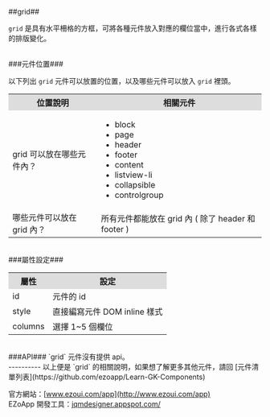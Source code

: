 ##grid##

`grid` 是具有水平柵格的方框，可將各種元件放入對應的欄位當中，進行各式各樣的排版變化。

<br/>
###元件位置###

以下列出 `grid` 元件可以放置的位置，以及哪些元件可以放入 `grid` 裡頭。
<table>
<tr>
<th style="background:#ddd!important;">位置說明</th>
<th style="background:#ddd!important;">相關元件</th>
</tr>
<tr>
<td>grid 可以放在哪些元件內？
</td>
<td>
<ul>
<li>block</li>
<li>page</li>
<li>header</li>
<li>footer</li>
<li>content</li>
<li>listview-li</li>
<li>collapsible</li>
<li>controlgroup</li>
</ul>
</td>
</tr>
<tr>
<td>哪些元件可以放在 grid 內？</td>
<td>所有元件都能放在 grid 內 ( 除了 header 和 footer )</td>
</tr>
</table>

<br/>
###屬性設定###
<table>

<tr>
<th style="background:#ddd;">屬性</th>
<th style="background:#ddd;">設定</th>
</tr>

<tr>
<td>id</td>
<td>元件的 id</td>
</tr>

<tr>
<td>style</td>
<td>直接編寫元件 DOM inline 樣式</td>
</tr>

<tr>
<td>columns</td>
<td>選擇 1~5 個欄位</td>
</tr>

</table>

<br/>
###API###
`grid` 元件沒有提供 api。


<br/>
----------
以上便是 `grid` 的相關說明，如果想了解更多其他元件，請回 [元件清單列表](https://github.com/ezoapp/Learn-GK-Components)  

官方網站：[www.ezoui.com/app](http://www.ezoui.com/app)  
EZoApp 開發工具：[jqmdesigner.appspot.com/](http://jqmdesigner.appspot.com/)




